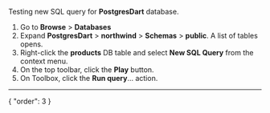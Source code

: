 Testing new SQL query for **PostgresDart** database.
1. Go to **Browse** > **Databases**
2. Expand **PostgresDart** > **northwind** > **Schemas** > **public**. A list of tables opens.
3. Right-click the **products** DB table and select **New SQL Query** from the context menu.
4. On the top toolbar, click the **Play** button.
5. On Toolbox, click the **Run query**... action.
---
{
  "order": 3
}